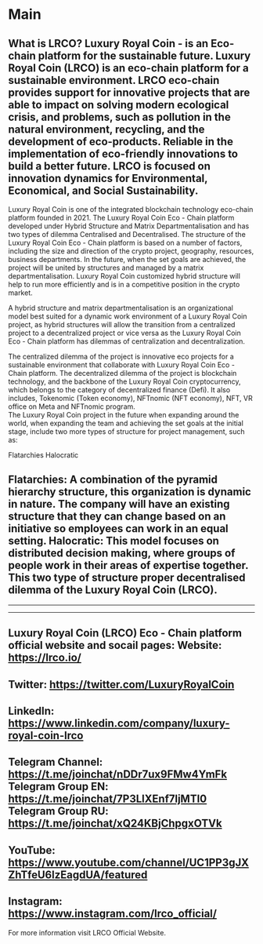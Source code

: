# Main
What is LRCO?
Luxury Royal Coin - is an Eco-chain platform for the sustainable future.
Luxury Royal Coin (LRCO) is an eco-chain platform for a sustainable environment. LRCO eco-chain provides support for innovative projects that are able to impact on solving modern ecological crisis, and problems, such as pollution in the natural environment, recycling, and the development of eco-products. Reliable in the implementation of eco-friendly innovations to build a better future. LRCO is focused on innovation dynamics for Environmental, Economical, and Social Sustainability.
------------------
Luxury Royal Coin is one of the integrated blockchain technology eco-chain platform founded in 2021.
The Luxury Royal Coin Eco - Chain platform developed under Hybrid Structure and Matrix Departmentalisation and has two types of dilemma Centralised and Decentralised.
The structure of the Luxury Royal Coin Eco - Chain platform is based on a number of factors, including the size and direction of the crypto project, geography, resources, business departments. In the future, when the set goals are achieved, the project will be united by structures and managed by a matrix departmentalisation.
Luxury Royal Coin customized hybrid structure will help to run more efficiently and is in a competitive position in the crypto market.

A hybrid structure and matrix departmentalisation is an organizational model best suited for a dynamic work environment of a Luxury Royal Coin project, as hybrid structures will allow the transition from a centralized project to a decentralized project or vice versa as the Luxury Royal Coin Eco - Chain platform has dilemmas of centralization and decentralization.

The centralized dilemma of the project is innovative eco projects for a sustainable environment that collaborate with Luxury Royal Coin Eco - Chain platform. The decentralized dilemma of the project is blockchain technology, and the backbone of the Luxury Royal Coin cryptocurrency, which belongs to the category of decentralized finance (Defi). It also includes, Tokenomic (Token economy), NFTnomic (NFT economy), NFT, VR office on Meta and NFTnomic program.  
The Luxury Royal Coin project in the future when expanding around the world, when expanding the team and achieving the set goals at the initial stage, include two more types of structure for project management, such as: 

Flatarchies
Halocratic

Flatarchies: A combination of the pyramid hierarchy structure, this organization is dynamic in nature. The company will have an existing structure that they can change based on an initiative so employees can work in an equal setting.
Halocratic: This model focuses on distributed decision making, where groups of people work in their areas of expertise together.
This two type of structure proper decentralised dilemma of the Luxury Royal Coin (LRCO).
------------------------------------
--------------------------
---------------
Luxury Royal Coin (LRCO) Eco - Chain platform official website and socail pages:
Website: https://lrco.io/
---
Twitter: https://twitter.com/LuxuryRoyalCoin
---
LinkedIn: https://www.linkedin.com/company/luxury-royal-coin-lrco
---
Telegram Channel: https://t.me/joinchat/nDDr7ux9FMw4YmFk
Telegram Group EN: https://t.me/joinchat/7P3LlXEnf7ljMTI0
Telegram Group RU: https://t.me/joinchat/xQ24KBjChpgxOTVk
---
YouTube: https://www.youtube.com/channel/UC1PP3gJXZhTfeU6lzEagdUA/featured
---
Instagram: https://www.instagram.com/lrco_official/
---

For more information visit LRCO Official Website.
